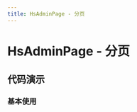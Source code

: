 ```yaml
---
title: HsAdminPage - 分页
---
```


# HsAdminPage - 分页

## 代码演示

### 基本使用

<code src="../demos/base.tsx"  background="var(--main-bg-color)" oldtitle="基本使用"></code>
